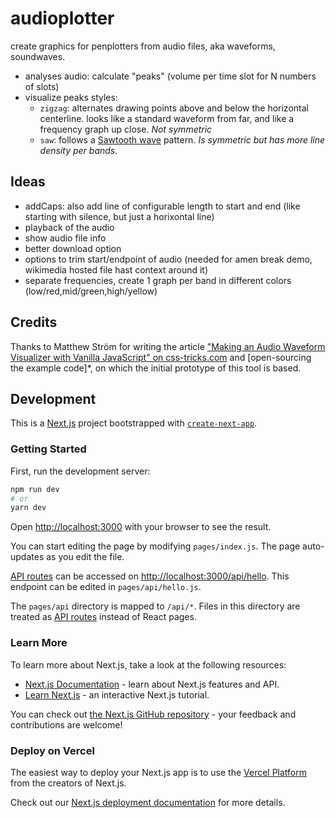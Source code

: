 # audioplotter

create graphics for penplotters from audio files, aka waveforms, soundwaves.

- analyses audio: calculate "peaks" (volume per time slot for N numbers of slots)
- visualize peaks styles:
  - `zigzag`: alternates drawing points above and below the horizontal centerline.
    looks like a standard waveform from far, and like a frequency graph up close.
    _Not symmetric_
  - `saw`: follows a [Sawtooth wave](https://en.wikipedia.org/wiki/Sawtooth_wave) pattern.
    _Is symmetric but has more line density per bands._

## Ideas

- addCaps: also add line of configurable length to start and end (like starting with silence, but just a horixontal line)
- playback of the audio
- show audio file info
- better download option
- options to trim start/endpoint of audio (needed for amen break demo, wikimedia hosted file hast context around it)
- separate frequencies, create 1 graph per band in different colors (low/red,mid/green,high/yellow)

## Credits

Thanks to Matthew Ström for writing the article ["Making an Audio Waveform Visualizer with Vanilla JavaScript" on css-tricks.com](https://css-tricks.com/making-an-audio-waveform-visualizer-with-vanilla-javascript/) and [open-sourcing the example code]\*,
on which the initial prototype of this tool is based.

## Development

This is a [Next.js](https://nextjs.org/) project bootstrapped with [`create-next-app`](https://github.com/vercel/next.js/tree/canary/packages/create-next-app).

### Getting Started

First, run the development server:

```bash
npm run dev
# or
yarn dev
```

Open [http://localhost:3000](http://localhost:3000) with your browser to see the result.

You can start editing the page by modifying `pages/index.js`. The page auto-updates as you edit the file.

[API routes](https://nextjs.org/docs/api-routes/introduction) can be accessed on [http://localhost:3000/api/hello](http://localhost:3000/api/hello). This endpoint can be edited in `pages/api/hello.js`.

The `pages/api` directory is mapped to `/api/*`. Files in this directory are treated as [API routes](https://nextjs.org/docs/api-routes/introduction) instead of React pages.

### Learn More

To learn more about Next.js, take a look at the following resources:

- [Next.js Documentation](https://nextjs.org/docs) - learn about Next.js features and API.
- [Learn Next.js](https://nextjs.org/learn) - an interactive Next.js tutorial.

You can check out [the Next.js GitHub repository](https://github.com/vercel/next.js/) - your feedback and contributions are welcome!

### Deploy on Vercel

The easiest way to deploy your Next.js app is to use the [Vercel Platform](https://vercel.com/new?utm_medium=default-template&filter=next.js&utm_source=create-next-app&utm_campaign=create-next-app-readme) from the creators of Next.js.

Check out our [Next.js deployment documentation](https://nextjs.org/docs/deployment) for more details.
